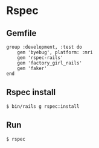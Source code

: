 # Rspec

## Gemfile
    group :development, :test do
        gem 'byebug', platform: :mri
        gem 'rspec-rails'
        gem 'factory_girl_rails'
        gem 'faker'
    end

## Rspec install
    $ bin/rails g rspec:install

## Run
    $ rspec

